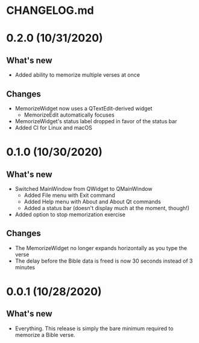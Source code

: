 # CHANGELOG.md

# 0.2.0 (10/31/2020)
## What's new
- Added ability to memorize multiple verses at once

## Changes
- MemorizeWidget now uses a QTextEdit-derived widget
  - MemorizeEdit automatically focuses
- MemorizeWidget's status label dropped in favor of the status bar
- Added CI for Linux and macOS

# 0.1.0 (10/30/2020)
## What's new
- Switched MainWindow from QWidget to QMainWindow
  - Added File menu with Exit command
  - Added Help menu with About and About Qt commands
  - Added a status bar (doesn't display much at the moment, though!)
- Added option to stop memorization exercise

## Changes
- The MemorizeWidget no longer expands horizontally as you type the verse
- The delay before the Bible data is freed is now 30 seconds instead of 3 minutes

# 0.0.1 (10/28/2020)
## What's new
- Everything. This release is simply the bare minimum required to memorize a Bible verse.